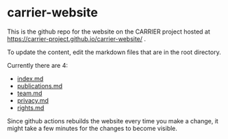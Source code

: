 # carrier-website
This is the github repo for the website on the CARRIER project hosted at https://carrier-project.github.io/carrier-website/ .

To update the content, edit the markdown files that are in the root directory.

Currently there are 4:
- [index.md](https://github.com/CARRIER-project/carrier-website/blob/main/index.md)
- [publications.md](https://github.com/CARRIER-project/carrier-website/blob/main/publications.md)
- [team.md](https://github.com/CARRIER-project/carrier-website/blob/main/team.md)
- [privacy.md](https://github.com/CARRIER-project/carrier-website/blob/main/privacy.md)
- [rights.md](https://github.com/CARRIER-project/carrier-website/blob/main/rights.md)


Since github actions rebuilds the website every time you make a change, it might take a few minutes for the changes to become visible.
